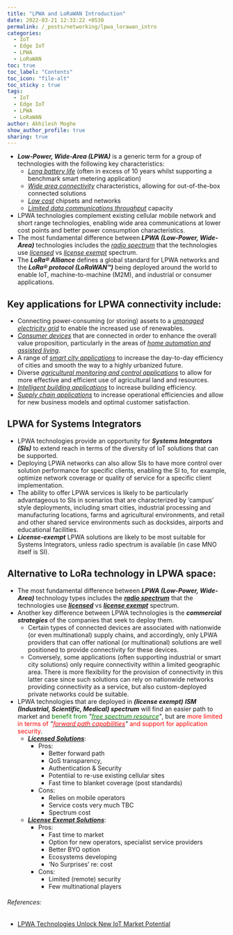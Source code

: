```yaml
---
title: "LPWA and LoRaWAN Introduction"
date: 2022-03-21 12:33:22 +0530
permalink: /_posts/networking/lpwa_lorawan_intro
categories:
  - IoT
  - Edge IoT
  - LPWA
  - LoRaWAN
toc: true
toc_label: "Contents"
toc_icon: "file-alt"
toc_sticky : true
tags:
  - IoT
  - Edge IoT
  - LPWA
  - LoRaWAN
author: Akhilesh Moghe
show_author_profile: true
sharing: true
---
```


<style>
r { color: Red }
o { color: Orange }
g { color: Green }
</style>

- __*Low-Power, Wide-Area (LPWA)*__ is a generic term for a group of technologies with the following key characteristics:
  - *<u>Long battery life</u>* (often in excess of 10 years whilst supporting a benchmark smart metering application)
  - *<u>Wide area connectivity</u>* characteristics, allowing for out-of-the-box connected solutions
  - *<u>Low cost</u>* chipsets and networks
  - *<u>Limited data communications throughput</u>* capacity
- LPWA technologies complement existing cellular mobile network and short range technologies, enabling wide area communications at lower cost points and better power consumption characteristics.
- The most fundamental difference between __*LPWA (Low-Power, Wide-Area)*__ technologies includes the *<u>radio spectrum</u>* that the technologies use *<u>licensed</u>* vs *<u>license exempt</u>* spectrum.
- The __*LoRa® Alliance*__ defines a global standard for LPWA networks and the __*LoRa® protocol (LoRaWAN™)*__ being deployed around the world to enable IoT, machine-to-machine (M2M), and industrial or consumer applications.

## Key applications for LPWA connectivity include:
- Connecting power-consuming (or storing) assets to a *<u>umanaged electricity grid</u>* to enable the increased use of renewables.
- *<u>Consumer devices</u>* that are connected in order to enhance the overall value proposition, particularly in the areas of *<u>home automation and assisted living</u>*.
- A range of *<u>smart city applications</u>* to increase the day-to-day efficiency of cities and smooth the way to a highly urbanized future.
- Diverse *<u>agricultural monitoring and control applications</u>* to allow for more effective and efficient use of agricultural land and resources.
- *<u>Intelligent building applications</u>* to increase building efficiency.
- *<u>Supply chain applications</u>* to increase operational efficiencies and allow for new business models and optimal customer satisfaction.

## LPWA for Systems Integrators
- LPWA technologies provide an opportunity for __*Systems Integrators (SIs)*__ to extend reach in terms of the diversity of IoT solutions that can be supported.
- Deploying LPWA networks can also allow SIs to have more control over solution performance for specific clients, enabling the SI to, for example, optimize network coverage or quality of service for a specific client implementation.
- The ability to offer LPWA services is likely to be particularly advantageous to SIs in scenarios that are characterized by ‘campus’ style deployments, including smart cities, industrial processing and manufacturing locations, farms and agricultural environments, and retail and other shared service environments such as docksides, airports and educational facilities.
- __*License-exempt*__ LPWA solutions are likely to be most suitable for Systems Integrators, unless radio spectrum is available (in case MNO itself is SI).

## Alternative to LoRa technology in LPWA space:
- The most fundamental difference between __*LPWA (Low-Power, Wide-Area)*__ technology types includes the __*<u>radio spectrum</u>*__ that the technologies use __*<u>licensed</u>*__ vs __*<u>license exempt</u>*__ spectrum.
- Another key difference between LPWA technologies is the __*commercial strategies*__ of the companies that seek to deploy them.
  - Certain types of connected devices are associated with nationwide (or even multinational) supply chains, and accordingly, only LPWA providers that can offer national (or multinational) solutions are well positioned to provide connectivity for these devices.
  - Conversely, some applications (often supporting industrial or smart city solutions) only require connectivity within a limited geographic area. There is more flexibility for the provision of connectivity in this latter case since such solutions can rely on nationwide networks providing connectivity as a service, but also custom-deployed private networks could be suitable.
- LPWA technologies that are deployed in __*(license exempt)*__ __*ISM (Industrial, Scientific, Medical) spectrum*__ will find an easier path to market and <g>benefit from </g>*"<u><g>free spectrum resource</g></u>"*, but are <r>more limited in terms of </r>*"<u><r>forward path capabilities</r></u>"*<r> and support for application security</r>.
  - __*<u>Licensed Solutions</u>*__:
    - Pros:
      - Better forward path
      - QoS transparency,
      - Authentication & Security
      - Potentiial to re-use existing cellular sites
      - Fast time to blanket coverage (post standards)
    - Cons:
      - Relies on mobile operators
      - Service costs very much TBC
      - Spectrum cost
  - __*<u>License Exempt Solutions</u>*__:
    - Pros:
      - Fast time to market
      - Option for new operators, specialist service providers
      - Better BYO option
      - Ecosystems developing
      - ‘No Surprises’ re: cost
    - Cons:
      - Limited (remote) security
      - Few multinational players


###### References:
- [LPWA Technologies Unlock New IoT Market Potential](https://lora-developers.semtech.com/uploads/static/LPWAN_technologies.pdf)




